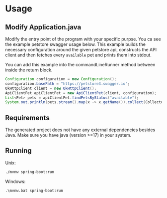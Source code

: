 # Usage

## Modify Application.java

Modify the entry point of the program with your specific purpse. You ca see the example petstore swagger usage below. This example builds the necessary configuration around the given petstore api, constructs the API client and then fetches every `available` pet and prints them into stdout.

You can add this example into the commandLineRunner method between inside the return block.

```java
Configuration configuration = new Configuration();
configuration.basePath = "https://petstore3.swagger.io";
OkHttpClient client = new OkHttpClient();
ApiClientPet apiClientPet = new ApiClientPet(client, configuration);
List<Pet> pets = apiClientPet.findPetsByStatus("available");
System.out.println(pets.stream().map(x -> x.getName()).collect(Collectors.toList()));
```

## Requirements

The generated project does not have any external dependencies besides Java. Make sure you have java (version >=17) in your system.

## Running

Unix:

```bash
./mvnw spring-boot:run
```

Windows:

```
.\mvnw.bat spring-boot:run
```
